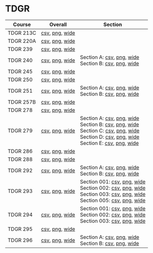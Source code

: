 # TDGR

| Course | Overall | Section |
| ------ | ------- | ------- |
| TDGR 213C | [csv](https://github.com/UCSD-Historical-Enrollment-Data/2024Spring/blob/main/overall/TDGR%20213C.csv), [png](https://raw.githubusercontent.com/UCSD-Historical-Enrollment-Data/2024Spring/main/plot_overall/TDGR%20213C.png), [wide](https://raw.githubusercontent.com/UCSD-Historical-Enrollment-Data/2024Spring/main/plot_overall_wide/TDGR%20213C.png) |  |
| TDGR 220A | [csv](https://github.com/UCSD-Historical-Enrollment-Data/2024Spring/blob/main/overall/TDGR%20220A.csv), [png](https://raw.githubusercontent.com/UCSD-Historical-Enrollment-Data/2024Spring/main/plot_overall/TDGR%20220A.png), [wide](https://raw.githubusercontent.com/UCSD-Historical-Enrollment-Data/2024Spring/main/plot_overall_wide/TDGR%20220A.png) |  |
| TDGR 239 | [csv](https://github.com/UCSD-Historical-Enrollment-Data/2024Spring/blob/main/overall/TDGR%20239.csv), [png](https://raw.githubusercontent.com/UCSD-Historical-Enrollment-Data/2024Spring/main/plot_overall/TDGR%20239.png), [wide](https://raw.githubusercontent.com/UCSD-Historical-Enrollment-Data/2024Spring/main/plot_overall_wide/TDGR%20239.png) |  |
| TDGR 240 | [csv](https://github.com/UCSD-Historical-Enrollment-Data/2024Spring/blob/main/overall/TDGR%20240.csv), [png](https://raw.githubusercontent.com/UCSD-Historical-Enrollment-Data/2024Spring/main/plot_overall/TDGR%20240.png), [wide](https://raw.githubusercontent.com/UCSD-Historical-Enrollment-Data/2024Spring/main/plot_overall_wide/TDGR%20240.png) | Section A: [csv](https://github.com/UCSD-Historical-Enrollment-Data/2024Spring/blob/main/section/TDGR%20240_A.csv), [png](https://raw.githubusercontent.com/UCSD-Historical-Enrollment-Data/2024Spring/main/plot_section/TDGR%20240_A.png), [wide](https://raw.githubusercontent.com/UCSD-Historical-Enrollment-Data/2024Spring/main/plot_section_wide/TDGR%20240_A.png)<br>Section B: [csv](https://github.com/UCSD-Historical-Enrollment-Data/2024Spring/blob/main/section/TDGR%20240_B.csv), [png](https://raw.githubusercontent.com/UCSD-Historical-Enrollment-Data/2024Spring/main/plot_section/TDGR%20240_B.png), [wide](https://raw.githubusercontent.com/UCSD-Historical-Enrollment-Data/2024Spring/main/plot_section_wide/TDGR%20240_B.png) |
| TDGR 245 | [csv](https://github.com/UCSD-Historical-Enrollment-Data/2024Spring/blob/main/overall/TDGR%20245.csv), [png](https://raw.githubusercontent.com/UCSD-Historical-Enrollment-Data/2024Spring/main/plot_overall/TDGR%20245.png), [wide](https://raw.githubusercontent.com/UCSD-Historical-Enrollment-Data/2024Spring/main/plot_overall_wide/TDGR%20245.png) |  |
| TDGR 250 | [csv](https://github.com/UCSD-Historical-Enrollment-Data/2024Spring/blob/main/overall/TDGR%20250.csv), [png](https://raw.githubusercontent.com/UCSD-Historical-Enrollment-Data/2024Spring/main/plot_overall/TDGR%20250.png), [wide](https://raw.githubusercontent.com/UCSD-Historical-Enrollment-Data/2024Spring/main/plot_overall_wide/TDGR%20250.png) |  |
| TDGR 251 | [csv](https://github.com/UCSD-Historical-Enrollment-Data/2024Spring/blob/main/overall/TDGR%20251.csv), [png](https://raw.githubusercontent.com/UCSD-Historical-Enrollment-Data/2024Spring/main/plot_overall/TDGR%20251.png), [wide](https://raw.githubusercontent.com/UCSD-Historical-Enrollment-Data/2024Spring/main/plot_overall_wide/TDGR%20251.png) | Section A: [csv](https://github.com/UCSD-Historical-Enrollment-Data/2024Spring/blob/main/section/TDGR%20251_A.csv), [png](https://raw.githubusercontent.com/UCSD-Historical-Enrollment-Data/2024Spring/main/plot_section/TDGR%20251_A.png), [wide](https://raw.githubusercontent.com/UCSD-Historical-Enrollment-Data/2024Spring/main/plot_section_wide/TDGR%20251_A.png)<br>Section B: [csv](https://github.com/UCSD-Historical-Enrollment-Data/2024Spring/blob/main/section/TDGR%20251_B.csv), [png](https://raw.githubusercontent.com/UCSD-Historical-Enrollment-Data/2024Spring/main/plot_section/TDGR%20251_B.png), [wide](https://raw.githubusercontent.com/UCSD-Historical-Enrollment-Data/2024Spring/main/plot_section_wide/TDGR%20251_B.png) |
| TDGR 257B | [csv](https://github.com/UCSD-Historical-Enrollment-Data/2024Spring/blob/main/overall/TDGR%20257B.csv), [png](https://raw.githubusercontent.com/UCSD-Historical-Enrollment-Data/2024Spring/main/plot_overall/TDGR%20257B.png), [wide](https://raw.githubusercontent.com/UCSD-Historical-Enrollment-Data/2024Spring/main/plot_overall_wide/TDGR%20257B.png) |  |
| TDGR 278 | [csv](https://github.com/UCSD-Historical-Enrollment-Data/2024Spring/blob/main/overall/TDGR%20278.csv), [png](https://raw.githubusercontent.com/UCSD-Historical-Enrollment-Data/2024Spring/main/plot_overall/TDGR%20278.png), [wide](https://raw.githubusercontent.com/UCSD-Historical-Enrollment-Data/2024Spring/main/plot_overall_wide/TDGR%20278.png) |  |
| TDGR 279 | [csv](https://github.com/UCSD-Historical-Enrollment-Data/2024Spring/blob/main/overall/TDGR%20279.csv), [png](https://raw.githubusercontent.com/UCSD-Historical-Enrollment-Data/2024Spring/main/plot_overall/TDGR%20279.png), [wide](https://raw.githubusercontent.com/UCSD-Historical-Enrollment-Data/2024Spring/main/plot_overall_wide/TDGR%20279.png) | Section A: [csv](https://github.com/UCSD-Historical-Enrollment-Data/2024Spring/blob/main/section/TDGR%20279_A.csv), [png](https://raw.githubusercontent.com/UCSD-Historical-Enrollment-Data/2024Spring/main/plot_section/TDGR%20279_A.png), [wide](https://raw.githubusercontent.com/UCSD-Historical-Enrollment-Data/2024Spring/main/plot_section_wide/TDGR%20279_A.png)<br>Section B: [csv](https://github.com/UCSD-Historical-Enrollment-Data/2024Spring/blob/main/section/TDGR%20279_B.csv), [png](https://raw.githubusercontent.com/UCSD-Historical-Enrollment-Data/2024Spring/main/plot_section/TDGR%20279_B.png), [wide](https://raw.githubusercontent.com/UCSD-Historical-Enrollment-Data/2024Spring/main/plot_section_wide/TDGR%20279_B.png)<br>Section C: [csv](https://github.com/UCSD-Historical-Enrollment-Data/2024Spring/blob/main/section/TDGR%20279_C.csv), [png](https://raw.githubusercontent.com/UCSD-Historical-Enrollment-Data/2024Spring/main/plot_section/TDGR%20279_C.png), [wide](https://raw.githubusercontent.com/UCSD-Historical-Enrollment-Data/2024Spring/main/plot_section_wide/TDGR%20279_C.png)<br>Section D: [csv](https://github.com/UCSD-Historical-Enrollment-Data/2024Spring/blob/main/section/TDGR%20279_D.csv), [png](https://raw.githubusercontent.com/UCSD-Historical-Enrollment-Data/2024Spring/main/plot_section/TDGR%20279_D.png), [wide](https://raw.githubusercontent.com/UCSD-Historical-Enrollment-Data/2024Spring/main/plot_section_wide/TDGR%20279_D.png)<br>Section E: [csv](https://github.com/UCSD-Historical-Enrollment-Data/2024Spring/blob/main/section/TDGR%20279_E.csv), [png](https://raw.githubusercontent.com/UCSD-Historical-Enrollment-Data/2024Spring/main/plot_section/TDGR%20279_E.png), [wide](https://raw.githubusercontent.com/UCSD-Historical-Enrollment-Data/2024Spring/main/plot_section_wide/TDGR%20279_E.png) |
| TDGR 286 | [csv](https://github.com/UCSD-Historical-Enrollment-Data/2024Spring/blob/main/overall/TDGR%20286.csv), [png](https://raw.githubusercontent.com/UCSD-Historical-Enrollment-Data/2024Spring/main/plot_overall/TDGR%20286.png), [wide](https://raw.githubusercontent.com/UCSD-Historical-Enrollment-Data/2024Spring/main/plot_overall_wide/TDGR%20286.png) |  |
| TDGR 288 | [csv](https://github.com/UCSD-Historical-Enrollment-Data/2024Spring/blob/main/overall/TDGR%20288.csv), [png](https://raw.githubusercontent.com/UCSD-Historical-Enrollment-Data/2024Spring/main/plot_overall/TDGR%20288.png), [wide](https://raw.githubusercontent.com/UCSD-Historical-Enrollment-Data/2024Spring/main/plot_overall_wide/TDGR%20288.png) |  |
| TDGR 292 | [csv](https://github.com/UCSD-Historical-Enrollment-Data/2024Spring/blob/main/overall/TDGR%20292.csv), [png](https://raw.githubusercontent.com/UCSD-Historical-Enrollment-Data/2024Spring/main/plot_overall/TDGR%20292.png), [wide](https://raw.githubusercontent.com/UCSD-Historical-Enrollment-Data/2024Spring/main/plot_overall_wide/TDGR%20292.png) | Section A: [csv](https://github.com/UCSD-Historical-Enrollment-Data/2024Spring/blob/main/section/TDGR%20292_A.csv), [png](https://raw.githubusercontent.com/UCSD-Historical-Enrollment-Data/2024Spring/main/plot_section/TDGR%20292_A.png), [wide](https://raw.githubusercontent.com/UCSD-Historical-Enrollment-Data/2024Spring/main/plot_section_wide/TDGR%20292_A.png)<br>Section B: [csv](https://github.com/UCSD-Historical-Enrollment-Data/2024Spring/blob/main/section/TDGR%20292_B.csv), [png](https://raw.githubusercontent.com/UCSD-Historical-Enrollment-Data/2024Spring/main/plot_section/TDGR%20292_B.png), [wide](https://raw.githubusercontent.com/UCSD-Historical-Enrollment-Data/2024Spring/main/plot_section_wide/TDGR%20292_B.png) |
| TDGR 293 | [csv](https://github.com/UCSD-Historical-Enrollment-Data/2024Spring/blob/main/overall/TDGR%20293.csv), [png](https://raw.githubusercontent.com/UCSD-Historical-Enrollment-Data/2024Spring/main/plot_overall/TDGR%20293.png), [wide](https://raw.githubusercontent.com/UCSD-Historical-Enrollment-Data/2024Spring/main/plot_overall_wide/TDGR%20293.png) | Section 001: [csv](https://github.com/UCSD-Historical-Enrollment-Data/2024Spring/blob/main/section/TDGR%20293_001.csv), [png](https://raw.githubusercontent.com/UCSD-Historical-Enrollment-Data/2024Spring/main/plot_section/TDGR%20293_001.png), [wide](https://raw.githubusercontent.com/UCSD-Historical-Enrollment-Data/2024Spring/main/plot_section_wide/TDGR%20293_001.png)<br>Section 002: [csv](https://github.com/UCSD-Historical-Enrollment-Data/2024Spring/blob/main/section/TDGR%20293_002.csv), [png](https://raw.githubusercontent.com/UCSD-Historical-Enrollment-Data/2024Spring/main/plot_section/TDGR%20293_002.png), [wide](https://raw.githubusercontent.com/UCSD-Historical-Enrollment-Data/2024Spring/main/plot_section_wide/TDGR%20293_002.png)<br>Section 003: [csv](https://github.com/UCSD-Historical-Enrollment-Data/2024Spring/blob/main/section/TDGR%20293_003.csv), [png](https://raw.githubusercontent.com/UCSD-Historical-Enrollment-Data/2024Spring/main/plot_section/TDGR%20293_003.png), [wide](https://raw.githubusercontent.com/UCSD-Historical-Enrollment-Data/2024Spring/main/plot_section_wide/TDGR%20293_003.png)<br>Section 005: [csv](https://github.com/UCSD-Historical-Enrollment-Data/2024Spring/blob/main/section/TDGR%20293_005.csv), [png](https://raw.githubusercontent.com/UCSD-Historical-Enrollment-Data/2024Spring/main/plot_section/TDGR%20293_005.png), [wide](https://raw.githubusercontent.com/UCSD-Historical-Enrollment-Data/2024Spring/main/plot_section_wide/TDGR%20293_005.png) |
| TDGR 294 | [csv](https://github.com/UCSD-Historical-Enrollment-Data/2024Spring/blob/main/overall/TDGR%20294.csv), [png](https://raw.githubusercontent.com/UCSD-Historical-Enrollment-Data/2024Spring/main/plot_overall/TDGR%20294.png), [wide](https://raw.githubusercontent.com/UCSD-Historical-Enrollment-Data/2024Spring/main/plot_overall_wide/TDGR%20294.png) | Section 001: [csv](https://github.com/UCSD-Historical-Enrollment-Data/2024Spring/blob/main/section/TDGR%20294_001.csv), [png](https://raw.githubusercontent.com/UCSD-Historical-Enrollment-Data/2024Spring/main/plot_section/TDGR%20294_001.png), [wide](https://raw.githubusercontent.com/UCSD-Historical-Enrollment-Data/2024Spring/main/plot_section_wide/TDGR%20294_001.png)<br>Section 002: [csv](https://github.com/UCSD-Historical-Enrollment-Data/2024Spring/blob/main/section/TDGR%20294_002.csv), [png](https://raw.githubusercontent.com/UCSD-Historical-Enrollment-Data/2024Spring/main/plot_section/TDGR%20294_002.png), [wide](https://raw.githubusercontent.com/UCSD-Historical-Enrollment-Data/2024Spring/main/plot_section_wide/TDGR%20294_002.png)<br>Section 003: [csv](https://github.com/UCSD-Historical-Enrollment-Data/2024Spring/blob/main/section/TDGR%20294_003.csv), [png](https://raw.githubusercontent.com/UCSD-Historical-Enrollment-Data/2024Spring/main/plot_section/TDGR%20294_003.png), [wide](https://raw.githubusercontent.com/UCSD-Historical-Enrollment-Data/2024Spring/main/plot_section_wide/TDGR%20294_003.png) |
| TDGR 295 | [csv](https://github.com/UCSD-Historical-Enrollment-Data/2024Spring/blob/main/overall/TDGR%20295.csv), [png](https://raw.githubusercontent.com/UCSD-Historical-Enrollment-Data/2024Spring/main/plot_overall/TDGR%20295.png), [wide](https://raw.githubusercontent.com/UCSD-Historical-Enrollment-Data/2024Spring/main/plot_overall_wide/TDGR%20295.png) |  |
| TDGR 296 | [csv](https://github.com/UCSD-Historical-Enrollment-Data/2024Spring/blob/main/overall/TDGR%20296.csv), [png](https://raw.githubusercontent.com/UCSD-Historical-Enrollment-Data/2024Spring/main/plot_overall/TDGR%20296.png), [wide](https://raw.githubusercontent.com/UCSD-Historical-Enrollment-Data/2024Spring/main/plot_overall_wide/TDGR%20296.png) | Section A: [csv](https://github.com/UCSD-Historical-Enrollment-Data/2024Spring/blob/main/section/TDGR%20296_A.csv), [png](https://raw.githubusercontent.com/UCSD-Historical-Enrollment-Data/2024Spring/main/plot_section/TDGR%20296_A.png), [wide](https://raw.githubusercontent.com/UCSD-Historical-Enrollment-Data/2024Spring/main/plot_section_wide/TDGR%20296_A.png)<br>Section B: [csv](https://github.com/UCSD-Historical-Enrollment-Data/2024Spring/blob/main/section/TDGR%20296_B.csv), [png](https://raw.githubusercontent.com/UCSD-Historical-Enrollment-Data/2024Spring/main/plot_section/TDGR%20296_B.png), [wide](https://raw.githubusercontent.com/UCSD-Historical-Enrollment-Data/2024Spring/main/plot_section_wide/TDGR%20296_B.png) |
